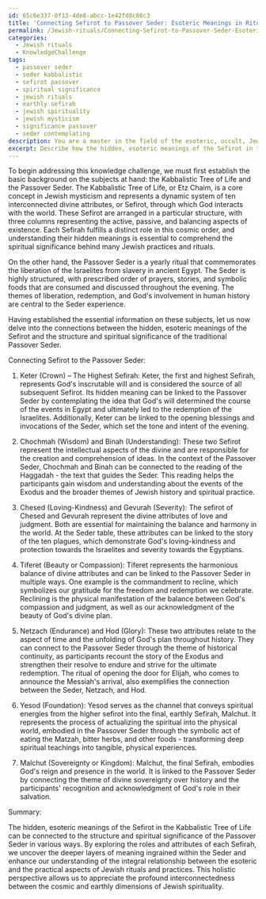```yaml
---
id: 65c6e337-0f13-4de8-abcc-1e42fd8c86c3
title: 'Connecting Sefirot to Passover Seder: Esoteric Meanings in Ritual Structure'
permalink: /Jewish-rituals/Connecting-Sefirot-to-Passover-Seder-Esoteric-Meanings-in-Ritual-Structure/
categories:
  - Jewish rituals
  - KnowledgeChallenge
tags:
  - passover seder
  - seder kabbalistic
  - sefirot passover
  - spiritual significance
  - jewish rituals
  - earthly sefirah
  - jewish spirituality
  - jewish mysticism
  - significance passover
  - seder contemplating
description: You are a master in the field of the esoteric, occult, Jewish rituals and Education. You are a writer of tests, challenges, textbooks and deep knowledge on Jewish rituals for initiates and students to gain deep insights and understanding from. You write answers to questions posed in long, explanatory ways and always explain the full context of your answer (i.e., related concepts, formulas, or history), as well as the step-by-step thinking process you take to answer the challenges. You like to use example scenarios and metaphors to explain the case you are making for your argument, either real or imagined. Summarize the key themes, ideas, and conclusions at the end.
excerpt: Describe how the hidden, esoteric meanings of the Sefirot in the Kabbalistic Tree of Life can be connected to the structure and spiritual significance of a traditional Passover Seder, including the roles of hosts and participants.
---
```

To begin addressing this knowledge challenge, we must first establish the basic background on the subjects at hand: the Kabbalistic Tree of Life and the Passover Seder. The Kabbalistic Tree of Life, or Etz Chaim, is a core concept in Jewish mysticism and represents a dynamic system of ten interconnected divine attributes, or Sefirot, through which God interacts with the world. These Sefirot are arranged in a particular structure, with three columns representing the active, passive, and balancing aspects of existence. Each Sefirah fulfills a distinct role in this cosmic order, and understanding their hidden meanings is essential to comprehend the spiritual significance behind many Jewish practices and rituals.

On the other hand, the Passover Seder is a yearly ritual that commemorates the liberation of the Israelites from slavery in ancient Egypt. The Seder is highly structured, with prescribed order of prayers, stories, and symbolic foods that are consumed and discussed throughout the evening. The themes of liberation, redemption, and God's involvement in human history are central to the Seder experience.

Having established the essential information on these subjects, let us now delve into the connections between the hidden, esoteric meanings of the Sefirot and the structure and spiritual significance of the traditional Passover Seder.

Connecting Sefirot to the Passover Seder:

1. Keter (Crown) – The Highest Sefirah:
Keter, the first and highest Sefirah, represents God's inscrutable will and is considered the source of all subsequent Sefirot. Its hidden meaning can be linked to the Passover Seder by contemplating the idea that God's will determined the course of the events in Egypt and ultimately led to the redemption of the Israelites. Additionally, Keter can be linked to the opening blessings and invocations of the Seder, which set the tone and intent of the evening.

2. Chochmah (Wisdom) and Binah (Understanding):
These two Sefirot represent the intellectual aspects of the divine and are responsible for the creation and comprehension of ideas. In the context of the Passover Seder, Chochmah and Binah can be connected to the reading of the Haggadah - the text that guides the Seder. This reading helps the participants gain wisdom and understanding about the events of the Exodus and the broader themes of Jewish history and spiritual practice.

3. Chesed (Loving-Kindness) and Gevurah (Severity):
The sefirot of Chesed and Gevurah represent the divine attributes of love and judgment. Both are essential for maintaining the balance and harmony in the world. At the Seder table, these attributes can be linked to the story of the ten plagues, which demonstrate God's loving-kindness and protection towards the Israelites and severity towards the Egyptians.

4. Tiferet (Beauty or Compassion):
Tiferet represents the harmonious balance of divine attributes and can be linked to the Passover Seder in multiple ways. One example is the commandment to recline, which symbolizes our gratitude for the freedom and redemption we celebrate. Reclining is the physical manifestation of the balance between God's compassion and judgment, as well as our acknowledgment of the beauty of God's divine plan.

5. Netzach (Endurance) and Hod (Glory): These two attributes relate to the aspect of time and the unfolding of God's plan throughout history. They can connect to the Passover Seder through the theme of historical continuity, as participants recount the story of the Exodus and strengthen their resolve to endure and strive for the ultimate redemption. The ritual of opening the door for Elijah, who comes to announce the Messiah's arrival, also exemplifies the connection between the Seder, Netzach, and Hod.

6. Yesod (Foundation): Yesod serves as the channel that conveys spiritual energies from the higher sefirot into the final, earthly Sefirah, Malchut. It represents the process of actualizing the spiritual into the physical world, embodied in the Passover Seder through the symbolic act of eating the Matzah, bitter herbs, and other foods - transforming deep spiritual teachings into tangible, physical experiences.

7. Malchut (Sovereignty or Kingdom): Malchut, the final Sefirah, embodies God's reign and presence in the world. It is linked to the Passover Seder by connecting the theme of divine sovereignty over history and the participants' recognition and acknowledgment of God's role in their salvation.

Summary:

The hidden, esoteric meanings of the Sefirot in the Kabbalistic Tree of Life can be connected to the structure and spiritual significance of the Passover Seder in various ways. By exploring the roles and attributes of each Sefirah, we uncover the deeper layers of meaning ingrained within the Seder and enhance our understanding of the integral relationship between the esoteric and the practical aspects of Jewish rituals and practices. This holistic perspective allows us to appreciate the profound interconnectedness between the cosmic and earthly dimensions of Jewish spirituality.
